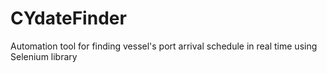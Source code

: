 # CYdateFinder
Automation tool for finding vessel's port arrival schedule in real time using Selenium library
